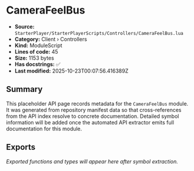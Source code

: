 # CameraFeelBus

- **Source:** `StarterPlayer/StarterPlayerScripts/Controllers/CameraFeelBus.lua`
- **Category:** Client › Controllers
- **Kind:** ModuleScript
- **Lines of code:** 45
- **Size:** 1153 bytes
- **Has docstrings:** ✅
- **Last modified:** 2025-10-23T00:07:56.416389Z

## Summary

This placeholder API page records metadata for the `CameraFeelBus` module. It was generated
from repository manifest data so that cross-references from the API index resolve to
concrete documentation. Detailed symbol information will be added once the automated
API extractor emits full documentation for this module.

## Exports

_Exported functions and types will appear here after symbol extraction._
